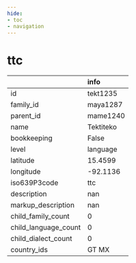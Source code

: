 ```yaml
---
hide:
- toc
- navigation
---
```

# ttc
|                      | info      |
|:---------------------|:----------|
| id                   | tekt1235  |
| family_id            | maya1287  |
| parent_id            | mame1240  |
| name                 | Tektiteko |
| bookkeeping          | False     |
| level                | language  |
| latitude             | 15.4599   |
| longitude            | -92.1136  |
| iso639P3code         | ttc       |
| description          | nan       |
| markup_description   | nan       |
| child_family_count   | 0         |
| child_language_count | 0         |
| child_dialect_count  | 0         |
| country_ids          | GT MX     |